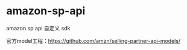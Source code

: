 # amazon-sp-api
amazon sp api 自定义 sdk

官方model工程：https://github.com/amzn/selling-partner-api-models/